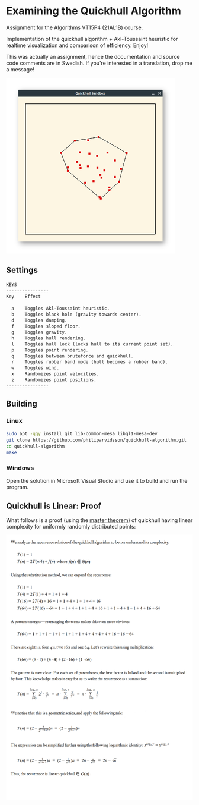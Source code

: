 # Examining the Quickhull Algorithm

Assignment for the Algorithms VT15P4 (21AL1B) course.

Implementation of the quickhull algorithm + Akl-Toussaint heuristic for realtime visualization and comparison of efficiency. Enjoy!

This was actually an assignment, hence the documentation and source code comments are in Swedish. If you're interested in a translation, drop me a message!

<img src="alg-quickhull/images/qh1.png" alt="" />

## Settings

    KEYS
    ----------------
    Key    Effect

      a    Toggles Akl-Toussaint heuristic.
      b    Toggles black hole (gravity towards center).
      d    Toggles damping.
      f    Toggles sloped floor.
      g    Toggles gravity.
      h    Toggles hull rendering.
      l    Toggles hull lock (locks hull to its current point set).
      p    Toggles point rendering.
      q    Toggles between bruteforce and quickhull.
      r    Toggles rubber band mode (hull becomes a rubber band).
      w    Toggles wind.
      x    Randomizes point velocities.
      z    Randomizes point positions.
    ----------------

## Building

### Linux

```bash
sudo apt -qqy install git lib-common-mesa libgl1-mesa-dev
git clone https://github.com/philiparvidsson/quickhull-algorithm.git
cd quickhull-algorithm
make
```

### Windows

Open the solution in Microsoft Visual Studio and use it to build and run the program.

## Quickhull is Linear: Proof

What follows is a proof (using the [master theorem](https://en.wikipedia.org/wiki/Master_theorem)) of quickhull having linear complexity for uniformly randomly distributed points:

<img src="alg-quickhull/images/proof.png" alt="" />
